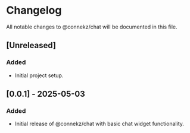 # Changelog

All notable changes to @connekz/chat will be documented in this file.

## [Unreleased]
### Added
- Initial project setup.

## [0.0.1] - 2025-05-03
### Added
- Initial release of @connekz/chat with basic chat widget functionality.
